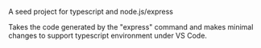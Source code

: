 A seed project for typescript and node.js/express

Takes the code generated by the "express" command and makes minimal 
changes to support typescript environment under VS Code.


